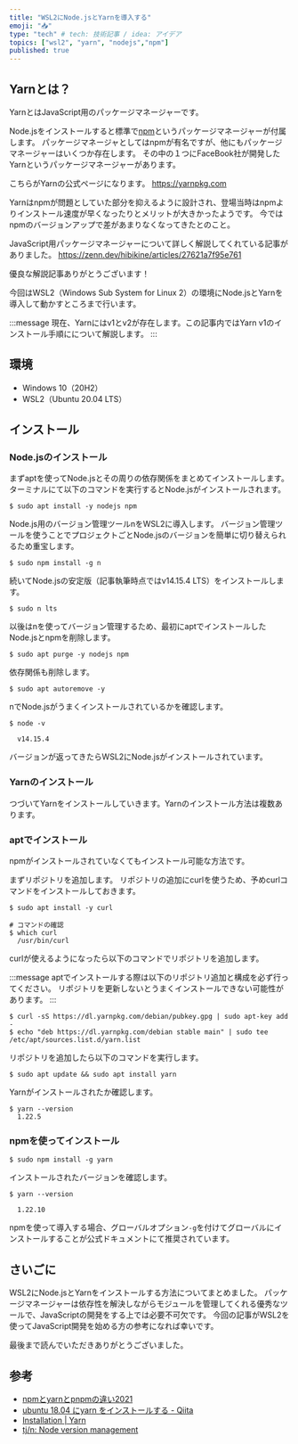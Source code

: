 ```yaml
---
title: "WSL2にNode.jsとYarnを導入する"
emoji: "📥"
type: "tech" # tech: 技術記事 / idea: アイデア
topics: ["wsl2", "yarn", "nodejs","npm"]
published: true
---
```


## Yarnとは？

YarnとはJavaScript用のパッケージマネージャーです。

Node.jsをインストールすると標準で[npm](https://www.npmjs.com)というパッケージマネージャーが付属します。
パッケージマネージャとしてはnpmが有名ですが、他にもパッケージマネージャーはいくつか存在します。
その中の１つにFaceBook社が開発したYarnというパッケージマネージャーがあります。

こちらがYarnの公式ページになります。
https://yarnpkg.com

Yarnはnpmが問題としていた部分を抑えるように設計され、登場当時はnpmよりインストール速度が早くなったりとメリットが大きかったようです。
今ではnpmのバージョンアップで差があまりなくなってきたとのこと。

JavaScript用パッケージマネージャーについて詳しく解説してくれている記事がありました。
https://zenn.dev/hibikine/articles/27621a7f95e761

優良な解説記事ありがとうございます！

今回はWSL2（Windows Sub System for Linux 2）の環境にNode.jsとYarnを導入して動かすところまで行います。

:::message
現在、Yarnにはv1とv2が存在します。この記事内ではYarn v1のインストール手順にについて解説します。
:::

## 環境

- Windows 10（20H2）
- WSL2（Ubuntu 20.04 LTS）

## インストール

### Node.jsのインストール

まずaptを使ってNode.jsとその周りの依存関係をまとめてインストールします。
ターミナルにて以下のコマンドを実行するとNode.jsがインストールされます。

```shell
$ sudo apt install -y nodejs npm
```

Node.js用のバージョン管理ツールnをWSL2に導入します。
バージョン管理ツールを使うことでプロジェクトごとNode.jsのバージョンを簡単に切り替えられるため重宝します。

```shell
$ sudo npm install -g n
```

続いてNode.jsの安定版（記事執筆時点ではv14.15.4 LTS）をインストールします。

```shell
$ sudo n lts
```

以後はnを使ってバージョン管理するため、最初にaptでインストールしたNode.jsとnpmを削除します。

```shell
$ sudo apt purge -y nodejs npm
```

依存関係も削除します。

```shell
$ sudo apt autoremove -y
```

nでNode.jsがうまくインストールされているかを確認します。

```shell
$ node -v

  v14.15.4
```
バージョンが返ってきたらWSL2にNode.jsがインストールされています。

### Yarnのインストール

つづいてYarnをインストールしていきます。Yarnのインストール方法は複数あります。

### aptでインストール

npmがインストールされていなくてもインストール可能な方法です。

まずリポジトリを追加します。
リポジトリの追加にcurlを使うため、予めcurlコマンドをインストールしておきます。

```shell
$ sudo apt install -y curl

# コマンドの確認
$ which curl
  /usr/bin/curl
```

curlが使えるようになったら以下のコマンドでリポジトリを追加します。

:::message
aptでインストールする際は以下のリポジトリ追加と構成を必ず行ってください。
リポジトリを更新しないとうまくインストールできない可能性があります。
:::

```shell
$ curl -sS https://dl.yarnpkg.com/debian/pubkey.gpg | sudo apt-key add -
$ echo "deb https://dl.yarnpkg.com/debian stable main" | sudo tee /etc/apt/sources.list.d/yarn.list
```

リポジトリを追加したら以下のコマンドを実行します。

```shell
$ sudo apt update && sudo apt install yarn
```

Yarnがインストールされたか確認します。

```shell
$ yarn --version
  1.22.5
```

### npmを使ってインストール

```shell
$ sudo npm install -g yarn
```

インストールされたバージョンを確認します。

```shell
$ yarn --version

  1.22.10
```

npmを使って導入する場合、グローバルオプション`-g`を付けてグローバルにインストールすることが公式ドキュメントにて推奨されています。

## さいごに

WSL2にNode.jsとYarnをインストールする方法についてまとめました。
パッケージマネージャーは依存性を解決しながらモジュールを管理してくれる優秀なツールで、JavaScriptの開発をする上では必要不可欠です。
今回の記事がWSL2を使ってJavaScript開発を始める方の参考になれば幸いです。

最後まで読んでいただきありがとうございました。

## 参考

- [npmとyarnとpnpmの違い2021](https://zenn.dev/hibikine/articles/27621a7f95e761)
- [ubuntu 18.04 にyarn をインストールする - Qiita](https://qiita.com/crash-boy/items/5c9b7341e95b142e0d56)
- [Installation | Yarn](https://classic.yarnpkg.com/en/docs/install/#debian-stable)
- [tj/n: Node version management](https://github.com/tj/n)
